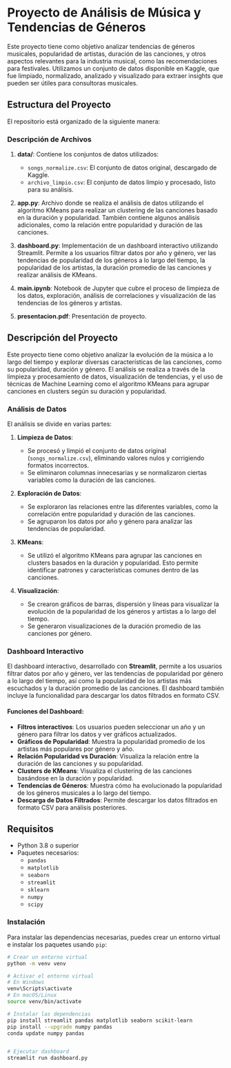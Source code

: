 # Proyecto de Análisis de Música y Tendencias de Géneros

Este proyecto tiene como objetivo analizar tendencias de géneros musicales, popularidad de artistas, duración de las canciones, y otros aspectos relevantes para la industria musical, como las recomendaciones para festivales. Utilizamos un conjunto de datos disponible en Kaggle, que fue limpiado, normalizado, analizado y visualizado para extraer insights que pueden ser útiles para consultoras musicales.

## Estructura del Proyecto

El repositorio está organizado de la siguiente manera:


### Descripción de Archivos 

1. **data/**: Contiene los conjuntos de datos utilizados:
   - `songs_normalize.csv`: El conjunto de datos original, descargado de Kaggle.
   - `archivo_limpio.csv`: El conjunto de datos limpio y procesado, listo para su análisis.

2. **app.py**: Archivo donde se realiza el análisis de datos utilizando el algoritmo KMeans para realizar un clustering de las canciones basado en la duración y popularidad. También contiene algunos análisis adicionales, como la relación entre popularidad y duración de las canciones.

3. **dashboard.py**: Implementación de un dashboard interactivo utilizando Streamlit. Permite a los usuarios filtrar datos por año y género, ver las tendencias de popularidad de los géneros a lo largo del tiempo, la popularidad de los artistas, la duración promedio de las canciones y realizar análisis de KMeans.

4. **main.ipynb**: Notebook de Jupyter que cubre el proceso de limpieza de los datos, exploración, análisis de correlaciones y visualización de las tendencias de los géneros y artistas.

5. **presentacion.pdf**: Presentación de proyecto.

## Descripción del Proyecto

Este proyecto tiene como objetivo analizar la evolución de la música a lo largo del tiempo y explorar diversas características de las canciones, como su popularidad, duración y género. El análisis se realiza a través de la limpieza y procesamiento de datos, visualización de tendencias, y el uso de técnicas de Machine Learning como el algoritmo KMeans para agrupar canciones en clusters según su duración y popularidad.

### Análisis de Datos

El análisis se divide en varias partes:

1. **Limpieza de Datos**:
   - Se procesó y limpió el conjunto de datos original (`songs_normalize.csv`), eliminando valores nulos y corrigiendo formatos incorrectos.
   - Se eliminaron columnas innecesarias y se normalizaron ciertas variables como la duración de las canciones.

2. **Exploración de Datos**:
   - Se exploraron las relaciones entre las diferentes variables, como la correlación entre popularidad y duración de las canciones.
   - Se agruparon los datos por año y género para analizar las tendencias de popularidad.

3. **KMeans**:
   - Se utilizó el algoritmo KMeans para agrupar las canciones en clusters basados en la duración y popularidad. Esto permite identificar patrones y características comunes dentro de las canciones.

4. **Visualización**:
   - Se crearon gráficos de barras, dispersión y líneas para visualizar la evolución de la popularidad de los géneros y artistas a lo largo del tiempo.
   - Se generaron visualizaciones de la duración promedio de las canciones por género.

### Dashboard Interactivo

El dashboard interactivo, desarrollado con **Streamlit**, permite a los usuarios filtrar datos por año y género, ver las tendencias de popularidad por género a lo largo del tiempo, así como la popularidad de los artistas más escuchados y la duración promedio de las canciones. El dashboard también incluye la funcionalidad para descargar los datos filtrados en formato CSV.

#### Funciones del Dashboard:

- **Filtros interactivos**: Los usuarios pueden seleccionar un año y un género para filtrar los datos y ver gráficos actualizados.
- **Gráficos de Popularidad**: Muestra la popularidad promedio de los artistas más populares por género y año.
- **Relación Popularidad vs Duración**: Visualiza la relación entre la duración de las canciones y su popularidad.
- **Clusters de KMeans**: Visualiza el clustering de las canciones basándose en la duración y popularidad.
- **Tendencias de Géneros**: Muestra cómo ha evolucionado la popularidad de los géneros musicales a lo largo del tiempo.
- **Descarga de Datos Filtrados**: Permite descargar los datos filtrados en formato CSV para análisis posteriores.

## Requisitos

- Python 3.8 o superior
- Paquetes necesarios:
  - `pandas`
  - `matplotlib`
  - `seaborn`
  - `streamlit`
  - `sklearn`
  - `numpy`
  - `scipy`

### Instalación

Para instalar las dependencias necesarias, puedes crear un entorno virtual e instalar los paquetes usando `pip`:

```bash
# Crear un entorno virtual
python -m venv venv

# Activar el entorno virtual
# En Windows
venv\Scripts\activate
# En macOS/Linux
source venv/bin/activate

# Instalar las dependencias
pip install streamlit pandas matplotlib seaborn scikit-learn
pip install --upgrade numpy pandas
conda update numpy pandas


# Ejecutar dashboard
streamlit run dashboard.py
